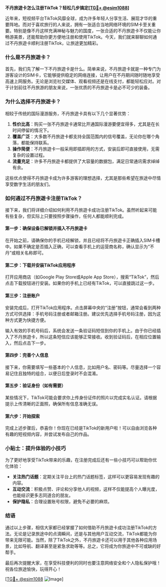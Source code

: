 **不丹旅遊卡怎么注册TikTok？轻松几步搞定[[TG💪+ @esim1088](https://t.me/s/esim1088)]**

近年来，短视频平台TikTok风靡全球，成为许多年轻人分享生活、展现才华的重要阵地。而对于喜欢旅行的人来说，拥有一张适合当地网络环境的SIM卡至关重要。特别是像不丹这样充满神秘与魅力的国度，一张合适的不丹旅遊卡不仅能让你畅游美景，还能帮助你更方便地注册和使用TikTok。今天，我们就来聊聊如何通过不丹旅遊卡顺利注册TikTok，让旅途更加精彩。

### 什么是不丹旅遊卡？

首先，我们先了解一下不丹旅遊卡是什么。简单来说，不丹旅遊卡就是一种专门为游客设计的SIM卡，它能够提供稳定的网络连接，让用户在不丹期间随时随地享受高速上网服务。无论是浏览社交媒体、观看视频还是在线支付，都能轻松应对。对于计划前往不丹旅游的朋友来说，一张优质的不丹旅遊卡是必不可少的装备。

### 为什么选择不丹旅遊卡？

相较于传统的国际漫游服务，不丹旅遊卡具有以下几个显著优势：

1. **性价比高**：购买一张不丹旅遊卡通常比开通国际漫游要便宜得多，尤其是在长时间停留的情况下。
2. **覆盖广泛**：大多数不丹旅遊卡都支持全国范围内的信号覆盖，无论你在哪个角落，都能保持联系。
3. **操作简便**：不丹旅遊卡一般采用即插即用的方式，安装后即可直接使用，无需复杂的设置过程。
4. **流量充足**：许多不丹旅遊卡都提供了大容量的数据包，满足日常通讯需求绰绰有余。

这些优点使得不丹旅遊卡成为许多游客的理想选择，尤其是那些希望在旅途中尽情享受数字生活的朋友们。

### 如何通过不丹旅遊卡注册TikTok？

接下来，我们将详细介绍如何利用不丹旅遊卡成功注册TikTok。虽然听起来可能有些复杂，但实际上只要按照步骤操作，任何人都能顺利完成。

#### 第一步：确保设备已解锁并插入不丹旅遊卡

在开始之前，请确保你的手机已经解锁，并且已经将不丹旅遊卡正确插入SIM卡槽中。如果不确定是否插入正确，可以查看手机上的运营商名称，确认显示为“不丹”或相关名称即可。

#### 第二步：下载并安装TikTok应用程序

打开应用商店（如Google Play Store或Apple App Store），搜索“TikTok”，然后点击下载按钮进行安装。如果你的手机上已经有TikTok，可以直接跳过这一步。

#### 第三步：注册账户

安装完成后，打开TikTok应用程序。点击屏幕中央的“注册”按钮，通常会看到两种方式可供选择：手机号码注册或者邮箱注册。建议优先选择手机号码注册，因为这种方式更为快捷方便。

输入有效的手机号码后，系统会发送一条验证码短信到你的手机上。由于你已经插入了不丹旅遊卡，所以这条短信应该能够正常接收。收到验证码后，在相应位置输入，然后点击下一步。

#### 第四步：完善个人信息

接下来，你需要填写一些基本的个人信息，比如用户名、密码等。尽量选择一个容易记住且独特的组合，以便日后登录时不会混淆。

#### 第五步：验证身份（如有需要）

某些情况下，TikTok可能会要求你上传身份证件的照片以完成实名认证。请根据提示上传清晰的正面照，确保所有信息准确无误。

#### 第六步：开始探索

完成上述步骤后，恭喜你！你现在已经是TikTok的新用户啦！可以自由浏览各种有趣的短视频内容，并尝试发布自己的作品。

### 小贴士：提升体验的小技巧

为了更好地享受TikTok带来的乐趣，在注册完成后还有一些小技巧可以帮助你优化体验：

- **关注热门话题**：定期关注平台上的热门话题标签，这样可以更容易发现有趣的内容。
- **互动交流**：积极点赞、评论和分享他人的视频，这样不仅能提高个人曝光度，也能结识更多志同道合的朋友。
- **保护隐私**：合理设置账号权限，避免不必要的麻烦。

### 结语

通过以上步骤，相信大家都已经掌握了如何借助不丹旅遊卡成功注册TikTok的方法。无论是记录旅途中的点滴瞬间，还是与其他用户互动交流，TikTok都能为你带来无限可能。当然，除了TikTok之外，不丹旅遊卡还可以用于其他各种应用场景，比如导航、翻译甚至是紧急求助等等。总之，它将成为你旅途中不可或缺的好帮手。

最后再次提醒大家，在享受科技便利的同时也要注意网络安全和个人隐私保护哦！祝各位旅途愉快，玩得开心！

[[TG💪+ @esim1088](https://t.me/s/esim1088) ![Image](https://i.postimg.cc/4NQfJmqS/Snipaste-2025-05-13-00-14-12.png)]
